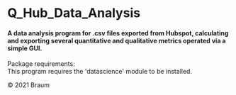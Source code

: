 # Q_Hub_Data_Analysis
#### A data analysis program for .csv files exported from Hubspot, calculating and exporting several quantitative and qualitative metrics operated via a simple GUI. 

Package requirements: <br>
This program requires the 'datascience' module to be installed.

© 2021 Braum
